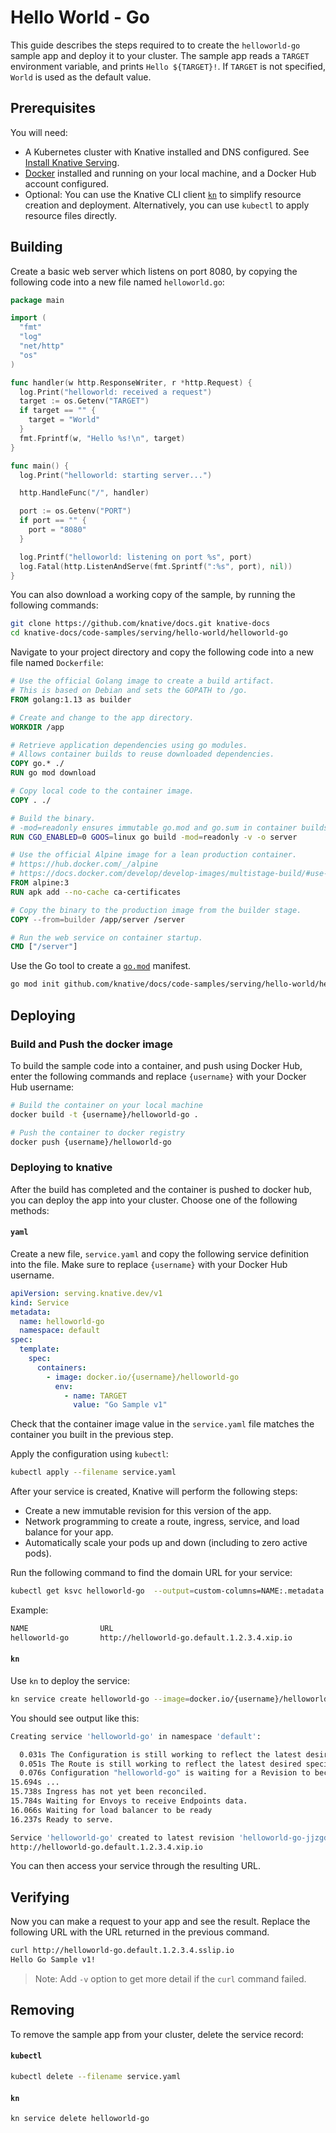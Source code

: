 # Hello World - Go

This guide describes the steps required to to create the `helloworld-go` sample app
and deploy it to your cluster.
The sample app reads a `TARGET` environment variable, and prints `Hello ${TARGET}!`.
If `TARGET` is not specified, `World` is used as the default value.

## Prerequisites

You will need:

- A Kubernetes cluster with Knative installed and DNS configured.  See
  [Install Knative Serving](https://knative.dev/docs/install/serving/install-serving-with-yaml).
- [Docker](https://www.docker.com) installed and running on your local machine, and a Docker Hub account configured.
- Optional: You can use the Knative CLI client [`kn`](https://github.com/knative/client/releases) to simplify resource creation and deployment. Alternatively, you can use `kubectl` to apply resource files directly.

## Building

Create a basic web server which listens on port 8080, by copying the following code into a new file named `helloworld.go`:

```go
package main

import (
  "fmt"
  "log"
  "net/http"
  "os"
)

func handler(w http.ResponseWriter, r *http.Request) {
  log.Print("helloworld: received a request")
  target := os.Getenv("TARGET")
  if target == "" {
    target = "World"
  }
  fmt.Fprintf(w, "Hello %s!\n", target)
}

func main() {
  log.Print("helloworld: starting server...")

  http.HandleFunc("/", handler)

  port := os.Getenv("PORT")
  if port == "" {
    port = "8080"
  }

  log.Printf("helloworld: listening on port %s", port)
  log.Fatal(http.ListenAndServe(fmt.Sprintf(":%s", port), nil))
}
```

You can also download a working copy of the sample, by running the following commands:

```bash
git clone https://github.com/knative/docs.git knative-docs
cd knative-docs/code-samples/serving/hello-world/helloworld-go
```


Navigate to your project directory and copy the following code into a new file named `Dockerfile`:

```dockerfile
# Use the official Golang image to create a build artifact.
# This is based on Debian and sets the GOPATH to /go.
FROM golang:1.13 as builder

# Create and change to the app directory.
WORKDIR /app

# Retrieve application dependencies using go modules.
# Allows container builds to reuse downloaded dependencies.
COPY go.* ./
RUN go mod download

# Copy local code to the container image.
COPY . ./

# Build the binary.
# -mod=readonly ensures immutable go.mod and go.sum in container builds.
RUN CGO_ENABLED=0 GOOS=linux go build -mod=readonly -v -o server

# Use the official Alpine image for a lean production container.
# https://hub.docker.com/_/alpine
# https://docs.docker.com/develop/develop-images/multistage-build/#use-multi-stage-builds
FROM alpine:3
RUN apk add --no-cache ca-certificates

# Copy the binary to the production image from the builder stage.
COPY --from=builder /app/server /server

# Run the web service on container startup.
CMD ["/server"]
```

Use the Go tool to create a [`go.mod`](https://github.com/golang/go/wiki/Modules#gomod) manifest.

```bash
go mod init github.com/knative/docs/code-samples/serving/hello-world/helloworld-go
```

## Deploying

### Build and Push the docker image

To build the sample code into a container, and push using Docker Hub, enter the following commands and replace `{username}` with your Docker Hub username:

```bash
# Build the container on your local machine
docker build -t {username}/helloworld-go .

# Push the container to docker registry
docker push {username}/helloworld-go
```

### Deploying to knative
After the build has completed and the container is pushed to docker hub, you can deploy the app into your cluster.  Choose one of the following methods:

#### `yaml`

Create a new file, `service.yaml` and copy the following service definition into the file. Make sure to replace `{username}` with your Docker Hub username.

```yaml
apiVersion: serving.knative.dev/v1
kind: Service
metadata:
  name: helloworld-go
  namespace: default
spec:
  template:
    spec:
      containers:
        - image: docker.io/{username}/helloworld-go
          env:
            - name: TARGET
              value: "Go Sample v1"
```

Check that the container image value in the `service.yaml` file matches the container you built in the previous step.

Apply the configuration using `kubectl`:

```bash
kubectl apply --filename service.yaml
```

After your service is created, Knative will perform the following steps:

- Create a new immutable revision for this version of the app.
- Network programming to create a route, ingress, service, and load balance
  for your app.
- Automatically scale your pods up and down (including to zero active pods).

Run the following command to find the domain URL for your service:
```bash
kubectl get ksvc helloworld-go  --output=custom-columns=NAME:.metadata.name,URL:.status.url
```

Example:
```bash
NAME                URL
helloworld-go       http://helloworld-go.default.1.2.3.4.xip.io
```


#### `kn`

Use `kn` to deploy the service:

```bash
kn service create helloworld-go --image=docker.io/{username}/helloworld-go --env TARGET="Go Sample v1"
```

You should see output like this:
```bash
Creating service 'helloworld-go' in namespace 'default':

  0.031s The Configuration is still working to reflect the latest desired specification.
  0.051s The Route is still working to reflect the latest desired specification.
  0.076s Configuration "helloworld-go" is waiting for a Revision to become ready.
15.694s ...
15.738s Ingress has not yet been reconciled.
15.784s Waiting for Envoys to receive Endpoints data.
16.066s Waiting for load balancer to be ready
16.237s Ready to serve.

Service 'helloworld-go' created to latest revision 'helloworld-go-jjzgd-1' is available at URL:
http://helloworld-go.default.1.2.3.4.xip.io
```

You can then access your service through the resulting URL.



## Verifying

Now you can make a request to your app and see the result. Replace the following URL with the URL returned in the previous command.

```bash
curl http://helloworld-go.default.1.2.3.4.sslip.io
Hello Go Sample v1!
```

> Note: Add `-v` option to get more detail if the `curl` command failed.

## Removing

To remove the sample app from your cluster, delete the service record:

#### `kubectl`
```bash
kubectl delete --filename service.yaml
```

#### `kn`
```bash
kn service delete helloworld-go
```
